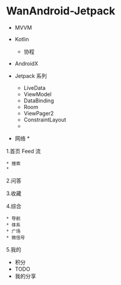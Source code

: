 # WanAndroid-Jetpack

* MVVM
* Kotlin
  * 协程
* AndroidX
* Jetpack 系列
  * LiveData
  * ViewModel
  * DataBinding
  * Room
  * ViewPager2
  * ConstraintLayout
  * 

* 网络
  * 





1.首页 Feed 流

	* 搜索
	* 

2.问答

3.收藏

4.综合

	* 导航
	* 体系
	* 广场
	* 微信号

5.我的

* 积分
* TODO
* 我的分享













